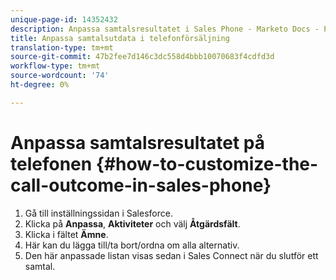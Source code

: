 ```yaml
---
unique-page-id: 14352432
description: Anpassa samtalsresultatet i Sales Phone - Marketo Docs - Produktdokumentation
title: Anpassa samtalsutdata i telefonförsäljning
translation-type: tm+mt
source-git-commit: 47b2fee7d146c3dc558d4bbb10070683f4cdfd3d
workflow-type: tm+mt
source-wordcount: '74'
ht-degree: 0%

---
```



# Anpassa samtalsresultatet på telefonen {#how-to-customize-the-call-outcome-in-sales-phone}

1. Gå till inställningssidan i Salesforce.
1. Klicka på **Anpassa**, **Aktiviteter** och välj **Åtgärdsfält**.
1. Klicka i fältet **Ämne**.
1. Här kan du lägga till/ta bort/ordna om alla alternativ.
1. Den här anpassade listan visas sedan i Sales Connect när du slutför ett samtal.

